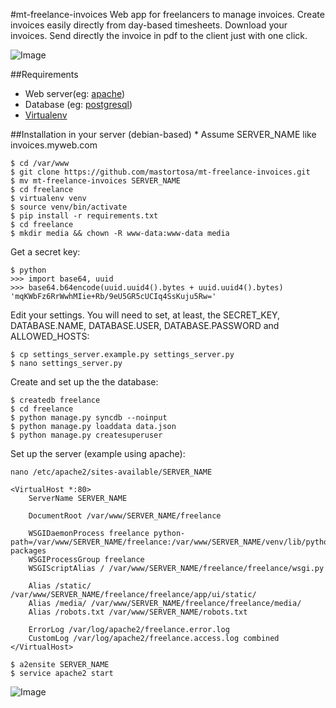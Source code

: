 #mt-freelance-invoices
Web app for freelancers to manage invoices. Create invoices easily directly from day-based timesheets. Download your invoices. Send directly the invoice in pdf to the client just with one click.

![Image](http://www.mastortosa.com/media/images/freelance_invoices__06.png)

##Requirements

  - Web server(eg: [apache](https://httpd.apache.org/))
  - Database (eg: [postgresql](http://www.postgresql.org/))
  - [Virtualenv](https://virtualenv.pypa.io/en/latest/)

##Installation in your server (debian-based)
\* Assume SERVER_NAME like invoices.myweb.com

```
$ cd /var/www
$ git clone https://github.com/mastortosa/mt-freelance-invoices.git
$ mv mt-freelance-invoices SERVER_NAME
$ cd freelance
$ virtualenv venv
$ source venv/bin/activate
$ pip install -r requirements.txt
$ cd freelance
$ mkdir media && chown -R www-data:www-data media
```

Get a secret key:

```
$ python
>>> import base64, uuid
>>> base64.b64encode(uuid.uuid4().bytes + uuid.uuid4().bytes)
'mqKWbFz6RrWwhMIie+Rb/9eU5GR5cUCIq4SsKuju5Rw='
```

Edit your settings. You will need to set, at least, the SECRET_KEY, DATABASE.NAME, DATABASE.USER, DATABASE.PASSWORD and ALLOWED_HOSTS:
```
$ cp settings_server.example.py settings_server.py
$ nano settings_server.py
```

Create and set up the the database:

```
$ createdb freelance
$ cd freelance
$ python manage.py syncdb --noinput
$ python manage.py loaddata data.json
$ python manage.py createsuperuser
```

Set up the server (example using apache):

```
nano /etc/apache2/sites-available/SERVER_NAME
```

```
<VirtualHost *:80>
    ServerName SERVER_NAME

    DocumentRoot /var/www/SERVER_NAME/freelance

    WSGIDaemonProcess freelance python-path=/var/www/SERVER_NAME/freelance:/var/www/SERVER_NAME/venv/lib/python2.7/site-packages
    WSGIProcessGroup freelance
    WSGIScriptAlias / /var/www/SERVER_NAME/freelance/freelance/wsgi.py

    Alias /static/ /var/www/SERVER_NAME/freelance/freelance/app/ui/static/
    Alias /media/ /var/www/SERVER_NAME/freelance/freelance/media/
    Alias /robots.txt /var/www/SERVER_NAME/robots.txt

    ErrorLog /var/log/apache2/freelance.error.log
    CustomLog /var/log/apache2/freelance.access.log combined
</VirtualHost>
```

```
$ a2ensite SERVER_NAME
$ service apache2 start
```

![Image](http://www.mastortosa.com/media/images/freelance_invoices__01.png)